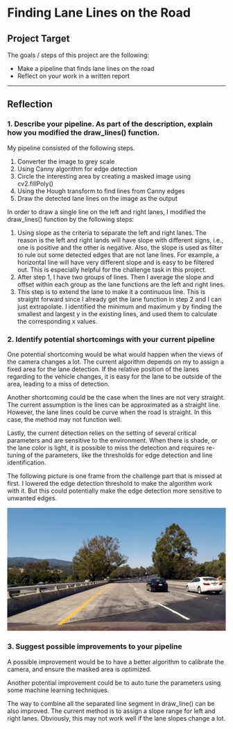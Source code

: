 # **Finding Lane Lines on the Road** 


## Project Target

The goals / steps of this project are the following:
* Make a pipeline that finds lane lines on the road
* Reflect on your work in a written report


[//]: # "Image References"

[image1]: ./z.jpg "Yellow line is light and easy to miss"

---

## Reflection

### 1. Describe your pipeline. As part of the description, explain how you modified the draw_lines() function.

My pipeline consisted of the following steps.
1. Converter the image to grey scale
2. Using Canny algorithm for edge detection
3. Circle the interesting area by creating a masked image using cv2.fillPoly()
4. Using the Hough transform to find lines from Canny edges
5. Draw the detected lane lines on the image as the output

In order to draw a single line on the left and right lanes, I modified the draw_lines() function by the following steps:
1. Using slope as the criteria to separate the left and right lanes. The reason is the left and right lands will have slope with different signs, i.e., one is positive and the other is negative.
Also, the slope is used as filter to rule out some detected edges that are not lane lines. For example, a horizontal line will have very different slope and is easy to be filtered out. This is especially helpful for the challenge task in this project.
2. After step 1, I have two groups of lines. Then I average the slope and offset within each group as the lane functions are the left and right lines.
3. This step is to extend the lane to make it a continuous line. This is straight forward since I already get the lane function in step 2 and I can just extrapolate. I identified the minimum and maximum y by finding the smallest and largest y in the existing lines, and used them to calculate the corresponding x values. 


### 2. Identify potential shortcomings with your current pipeline


One potential shortcoming would be what would happen when the views of the camera changes a lot. The current algorithm depends on my to assign a fixed area for the lane detection. If the relative position of the lanes regarding to the vehicle changes, it is easy for the lane to be outside of the area, leading to a miss of detection. 

Another shortcoming could be the case when the lines are not very straight. The current assumption is the lines can be approximated as a straight line. However, the lane lines could be curve when the road is straight. In this case, the method may not function well.

Lastly, the current detection relies on the setting of several critical parameters and are sensitive to the environment. When there is shade, or the lane color is light, it is possible to miss the detection and requires re-tuning of the parameters, like the thresholds for edge detection and line identification.

The following picture is one frame from the challenge part that is missed at first. I lowered the edge detection threshold to make the algorithm work with it. But this could potentially make the edge detection more sensitive to unwanted edges.


![alt text][image1]

### 3. Suggest possible improvements to your pipeline

A possible improvement would be to have a better algorithm to calibrate the camera, and ensure the masked area is optimized.

Another potential improvement could be to auto tune the parameters using some machine learning techniques.

The way to combine all the separated line segment in draw_line() can be also improved. The current method is to assign a slope range for left and right lanes. Obviously, this may not work well if the lane slopes change a lot.

